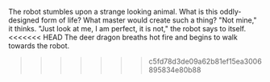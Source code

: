 The robot stumbles upon a strange looking animal.
What is this oddly-designed form of life?
What master would create such a thing?
"Not mine," it thinks. "Just look at me, I am perfect, it is not," the robot says to itself.
<<<<<<< HEAD
The deer dragon breaths hot fire and begins to walk towards the robot.
>>>>>>> c5fd78d3de09a62b81ef15ea3006895834e80b88
